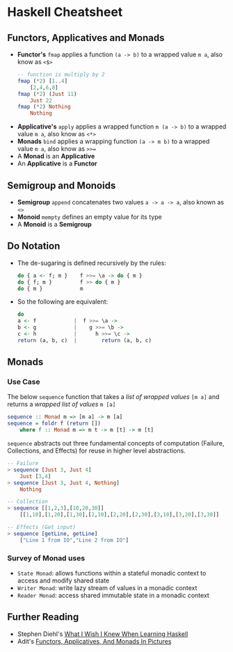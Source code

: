 # Haskell Cheatsheet

## Functors, Applicatives and Monads

* **Functor's** `fmap` applies a function `(a -> b)` to a wrapped value `m a`, also know as `<$>`
    ```Haskell
    -- function is multiply by 2
    fmap (*2) [1..4]
        [2,4,6,8]
    fmap (*2) (Just 11)
        Just 22
    fmap (*2) Nothing
        Nothing
    ```
* **Applicative's** `apply` applies a wrapped function `m (a -> b)` to a wrapped value `m a`, also know as `<*>`
* **Monads** `bind` applies a wrapping function `(a -> m b)` to a wrapped value `m a`, also know as `>>=`
* A **Monad** is an **Applicative**
* An **Applicative** is a **Functor**

## Semigroup and Monoids

* **Semigroup** `append` concatenates two values `a -> a -> a`, also known as `<>`
* **Monoid** `mempty` defines an empty value for its type
* A **Monoid** is a **Semigroup**


## Do Notation

* The de-sugaring is defined recursively by the rules:
    ```Haskell
    do { a <- f; m }    f >>= \a -> do { m }
    do { f; m }         f >> do { m }
    do { m }            m
    ```
* So the following are equivalent:
    ```Haskell
    do
    a <- f            |  f >>= \a ->
    b <- g            |    g >>= \b ->
    c <- h            |      h >>= \c ->
    return (a, b, c)  |        return (a, b, c)
    ```

## Monads

### Use Case
The below `sequence` function that takes a *list of wrapped values* `[m a]` and returns a *wrapped list of values* `m [a]`
```Haskell
sequence :: Monad m => [m a] -> m [a]
sequence = foldr f (return [])
    where f :: Monad m => m t -> m [t] -> m [t]
```
`sequence` abstracts out three fundamental concepts of computation (Failure, Collections, and Effects) for reuse in higher level abstractions.
```Haskell
-- Failure
> sequence [Just 3, Just 4]
    Just [3,4]
> sequence [Just 3, Just 4, Nothing]
    Nothing

-- Collection
> sequence [[1,2,3],[10,20,30]]
    [[1,10],[1,20],[1,30],[2,10],[2,20],[2,30],[3,10],[3,20],[3,30]]

-- Effects (Get input)
> sequence [getLine, getLine]
    ["Line 1 from IO","Line 2 from IO"]
```

### Survey of Monad uses

* `State Monad`: allows functions within a stateful monadic context to access and modify shared state
* `Writer Monad`: write lazy stream of values in a monadic context
* `Reader Monad`: access shared immutable state in a monadic context



## Further Reading

* Stephen Diehl's [What I Wish I Knew When Learning Haskell](http://dev.stephendiehl.com/hask/)
* Adit's [Functors, Applicatives, And Monads In Pictures](http://adit.io/posts/2013-04-17-functors,_applicatives,_and_monads_in_pictures.html)


